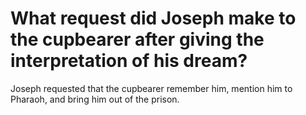 # What request did Joseph make to the cupbearer after giving the interpretation of his dream?

Joseph requested that the cupbearer remember him, mention him to Pharaoh, and bring him out of the prison.
